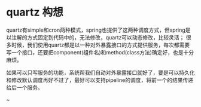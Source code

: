 
# quartz 构想


quartz有simple和cron两种模式，spring也提供了这两种调度方式，但spring是以注解的方式固定到代码中的，无法修改，quartz可以动态修改，比较灵活；
很多时候，我们使用quartz都是以一种对外暴露接口的方式提供服务，每次都需要写一个接口，还要把component(组件名)和method(class方法)确定好，也是十分麻烦。

如果可以只写服务的功能，系统帮我们自动对外暴露接口就好了，要是可以持久化和修改默认调度再好不过了，最好可以支持pipeline的调度，将前一个的结果传递给后一个服务。


~
